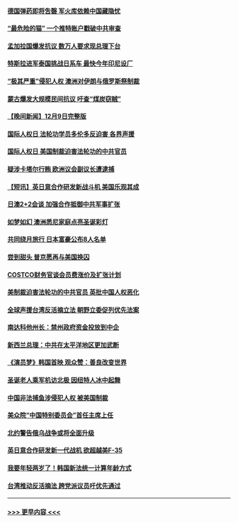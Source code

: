 #### [德国弹药即将吿磬 军火库依赖中国藏隐忧](../pages/prog202/a103595079.md?t=12102050) 
#### [“最危险的猫” 一个推特账户戳破中共审查](../pages/prog202/a103595075.md?t=12102050) 
#### [孟加拉国爆发抗议 数万人要求现总理下台](../pages/prog202/a103595072.md?t=12102050) 
#### [特斯拉进军泰国挑战日系车 最快今年印尼设厂](../pages/prog202/a103595047.md?t=12102050) 
#### [“极其严重”侵犯人权 澳洲对伊朗与俄罗斯祭制裁](../pages/prog202/a103595038.md?t=12102050) 
#### [蒙古爆发大规模民间抗议 吁查“煤炭窃贼”](../pages/prog202/a103595007.md?t=12102050) 
#### [【晚间新闻】12月9日完整版](../pages/prog202/a103594893.md?t=12102050) 
#### [国际人权日 法轮功学员多伦多反迫害 各界声援](../pages/prog202/a103594925.md?t=12102050) 
#### [国际人权日 美国制裁迫害法轮功的中共官员](../pages/prog202/a103594856.md?t=12102050) 
#### [疑涉卡塔尔行贿 欧洲议会副议长遭逮捕](../pages/prog202/a103594865.md?t=12102050) 
#### [【短讯】英日意合作研发新战斗机 美国乐观其成](../pages/prog202/a103594787.md?t=12102050) 
#### [日澳2+2会谈 加强合作抵御中共军事扩张](../pages/prog202/a103594789.md?t=12102050) 
#### [如梦如幻 澳洲悉尼家庭点亮圣诞彩灯](../pages/prog202/a103594804.md?t=12102050) 
#### [共同绕月旅行 日本富豪公布8人名单](../pages/prog202/a103594769.md?t=12102050) 
#### [尝到甜头 普京愿再与美国换囚](../pages/prog202/a103594703.md?t=12102050) 
#### [COSTCO财务官谈会员费涨价及扩张计划](../pages/prog202/a103594644.md?t=12102050) 
#### [美制裁迫害法轮功的中共官员 英批中国人权恶化](../pages/prog202/a103594590.md?t=12102050) 
#### [全球声援台湾反活摘立法 朝野立委促列优先法案](../pages/prog202/a103594539.md?t=12102050) 
#### [南达科他州长：禁州政府资金投放到中企](../pages/prog202/a103594476.md?t=12102050) 
#### [新西兰总理：中共在太平洋地区更加武断](../pages/prog202/a103594543.md?t=12102050) 
#### [《演员梦》韩国首映 观众赞：善良改变世界](../pages/prog202/a103594550.md?t=12102050) 
#### [圣诞老人乘军机访北极 因纽特人冰中起舞](../pages/prog202/a103594509.md?t=12102050) 
#### [中国非法捕鱼涉侵犯人权 被美国制裁](../pages/prog202/a103594414.md?t=12102050) 
#### [美众院“中国特别委员会”首任主席上任](../pages/prog202/a103594380.md?t=12102050) 
#### [北约警告俄乌战争或将全面升级](../pages/prog202/a103594385.md?t=12102050) 
#### [英日意合作研发新一代战机 欲超越美F-35](../pages/prog202/a103594346.md?t=12102050) 
#### [我要年轻两岁了！韩国新法统一计算年龄方式](../pages/prog202/a103594309.md?t=12102050) 
#### [台湾推动反活摘法 跨党派议员吁优先通过](../pages/prog202/a103594310.md?t=12102050) 

----
#### [ >>> 更早内容 <<< ](../indexes/prog202-earlier.md)

